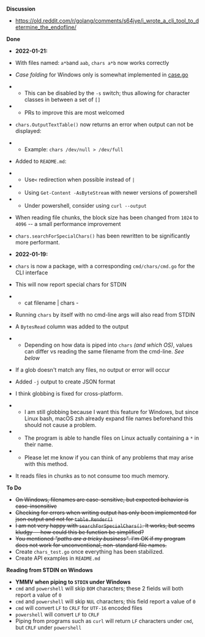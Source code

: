 **Discussion**

* https://old.reddit.com/r/golang/comments/s64jye/i_wrote_a_cli_tool_to_determine_the_endofline/

**Done**

* **2022-01-21:**
* With files named: `a*b`and `aab`, `chars a*b` now works correctly
* *Case folding* for Windows only is somewhat implemented in [case.go](case.go)
* * This can be disabled by the `-s` switch; thus allowing for character classes in between a set of `[]`
* * PRs to improve this are most welcomed
* `chars.OutputTextTable()` now returns an error when output can not be displayed:
* * Example: `chars /dev/null > /dev/full`
* Added to `README.md`:
* * Use`<` redirection when possible instead of `|`
* * Using `Get-Content -AsByteStream` with newer versions of powershell
* * Under powershell, consider using `curl --output`
* When reading file chunks, the block size has been changed from `1024` to `4096` -- a small performance improvement
* `chars.searchForSpecialChars()` has been rewritten to be significantly more performant.

* **2022-01-19:**
* `chars` is now a package, with a corresponding `cmd/chars/cmd.go` for the CLI interface
* This will now report special chars for STDIN
* * cat filename | chars -
* Running `chars` by itself with no cmd-line args will also read from STDIN
* A `BytesRead` column was added to the output
* * Depending on how data is piped into `chars` *(and which OS)*, values can differ vs reading the same filename from the cmd-line. *See below*
* If a glob doesn't match any files, no output or error will occur
* Added `-j` output to create JSON format
* I think globbing is fixed for cross-platform.  
* * I am still globbing because I want this feature for Windows, but since Linux bash, macOS zsh already expand file names beforehand this should not cause a problem.
* * The program is able to handle files on Linux actually containing a `*` in their name. 
* * Please let me know if you can think of any problems that may arise with this method.
* It reads files in chunks as to not consume too much memory.

**To Do**
* ~~On Windows, filenames are case-sensitive, but expected behavior is case-insensitive~~
* ~~Checking for errors when writing output has only been implemented for json output and not for `table.Render()`~~
* ~~I am not very happy with `searchForSpecialChars()`.  It works, but seems kludgy -- how could this be function be simplified?~~
* ~~You mentioned *"paths are a tricky business"*. I'm OK if my program does not work for unconventional, non-standard file names.~~
* Create `chars_test.go` once everything has been stabilized.
* Create API examples in `README.md`

**Reading from STDIN on Windows**
* **YMMV when piping to `STDIN` under Windows**
* `cmd` and `powershell` will skip `BOM` characters; these 2 fields will both report a value of `0`
* `cmd` and `powershell` will skip `NUL` characters; this field report a value of `0`
* `cmd` will convert `LF` to `CRLF` for `UTF-16` encoded files
* `powershell` will convert `LF` to `CRLF`
* Piping from programs such as `curl` will return `LF` characters under `cmd`, but `CRLF` under `powershell`
